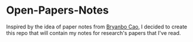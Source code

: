 # Open-Papers-Notes

Inspired by the idea of paper notes from [Bryanbo Cao](https://github.com/bryanbo-cao), I decided to create this repo that will contain my notes for research's papers that I've read.
